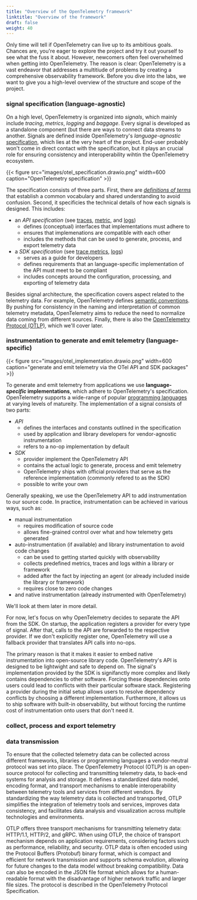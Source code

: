 ```yaml
---
title: "Overview of the OpenTelemetry framework"
linktitle: "Overview of the framework"
draft: false
weight: 40
---
```


<!-- TODO's and improvements

-->

<!--
- provide a uniform set of APIs and libraries that facilitate the instrumentation, generation, collection, and export of telemetry data
- a vendor-agnostic, independent, and heterogeneous layer, it serves as a foundational element for expressing telemetry data, capable of interfacing with a broad spectrum of downstream analysis, querying, alerting, and visualization tools
- design allows for the implementation of OpenTelemetry's capabilities within various libraries, frameworks, and programming languages, streamlining the adoption process
- principles ensure that it remains compatible with a myriad of monitoring and observability tools, guaranteeing long-term stability and consistency in telemetry data formats.
-->

Only time will tell if OpenTelemetry can live up to its ambitious goals.
Chances are, you're eager to explore the project and try it out yourself to see what the fuss it about.
However, newcomers often feel overwhelmed when getting into OpenTelemetry.
The reason is clear: OpenTelemetry is a vast endeavor that addresses a multitiude of problems by creating a comprehensive observability framework.
Before you dive into the labs, we want to give you a high-level overview of the structure and scope of the project.

### signal specification (language-agnostic)
On a high level, OpenTelemetry is organized into *signals*, which mainly include *tracing*, *metrics*, *logging* and *baggage*.
Every signal is developed as a standalone component (but there are ways to connect data streams to another.
Signals are defined inside OpenTelemetry's *language-agnostic* [specification](https://opentelemetry.io/docs/specs/), which lies at the very heart of the project.
End-user probably won't come in direct contact with the specification, but it plays an crucial role for ensuring consistency and interoperability wihtin the OpenTelemetry ecosystem.

{{< figure src="images/otel_specification.drawio.png" width=600 caption="OpenTelemetry specification" >}}

The specification consists of three parts.
First, there are [*definitions of terms*](https://opentelemetry.io/docs/specs/otel/glossary/) that establish a common vocabulary and shared understanding to avoid confusion.
Second, it specificies the technical details of how each signals is designed.
This includes:
- an *API specification* (see [traces](https://opentelemetry.io/docs/specs/otel/trace/api/), [metric](https://opentelemetry.io/docs/specs/otel/metrics/api/), and [logs](https://opentelemetry.io/docs/specs/otel/logs/))
  - defines (conceptual) interfaces that implementations must adhere to
  - ensures that implemenations are compatible with each other
  - includes the methods that can be used to generate, process, and export telemetry data
- a *SDK specification* (see [trace](https://opentelemetry.io/docs/specs/otel/trace/sdk/),[metrics](https://opentelemetry.io/docs/specs/otel/metrics/sdk/), [logs](https://opentelemetry.io/docs/specs/otel/logs/sdk/))
  - serves as a guide for developers 
  - defines requirements that an language-specific implementation of the API must meet to be compliant
  - includes concepts around the configuration, processing, and exporting of telemetry data

Besides signal architecture, the specification covers aspect related to the telemetry data.
For example, OpenTelemetry defines [semantic conventions](https://opentelemetry.io/docs/specs/semconv/).
By pushing for consistency in the naming and interpretation of common telemetry metadata, OpenTelemetry aims to reduce the need to normalize data coming from different sources.
Finally, there is also the [OpenTelemetry Protocol (OTLP)](https://opentelemetry.io/docs/specs/otlp/), which we'll cover later.

### instrumentation to generate and emit telemetry (language-specific) 
{{< figure src="images/otel_implementation.drawio.png" width=600 caption="generate and emit telemetry via the OTel API and SDK packages" >}}

To generate and emit telemetry from applications we use **language-*specific* implementations**, which adhere to OpenTelemetry's specification.
OpenTelemetry supports a wide-range of popular [programming languages](https://opentelemetry.io/docs/instrumentation/#status-and-releases) at varying levels of matureity.
The implementation of a signal consists of two parts:
- *API*
  - defines the interfaces and constants outlined in the specification
  - used by application and library developers for vendor-agnostic instrumentation
  - refers to a no-op implementation by default
- *SDK*
  - provider implement the OpenTelemetry API
  - contains the actual logic to generate, process and emit telemetry
  - OpenTelemetry ships with official providers that serve as the reference implementation (commonly refered to as the SDK) 
  - possible to write your own


<!-- auto and manual instrumentation -->
Generally speaking, we use the OpenTelemetry API to add instrumentation to our source code.
In practice, instrumentation can be achieved in various ways, such as:
- manual instrumentation
  - requires modification of source code
  - allows fine-grained control over what and how telemetry gets generated
- auto-instrumentation (if available) and library instrumentation to avoid code changes
  - can be used to getting started quickly with observability
  - collects predefined metrics, traces and logs within a library or framework
  - added after the fact by injecting an agent (or already included inside the library or framework)
  - requires close to zero code changes
- and native instrumentation (already instrumented with OpenTelemetry)

We'll look at them later in more detail.
<!-- API / SDK separation -->
For now, let's focus on why OpenTelemetry decides to separate the API from the SDK.
On startup, the application registers a provider for every type of signal.
After that, calls to the API are forwarded to the respective provider.
If we don't explicitly register one, OpenTelemetry will use a fallback provider that translates API calls into no-ops.

The primary reason is that it makes it easier to embed native instrumentation into open-source library code.
OpenTelemetry's API is designed to be lightwight and safe to depend on.
The signal's implementation provided by the SDK is signifanctly more complex and likely contains dependencies to other software.
Forcing these dependencies onto users could lead to conflicts with their particular software stack.
Registering a provider during the initial setup allows users to resolve dependency conflicts by choosing a different implementation.
Furthermore, it allows us to ship software with built-in observability, but without forcing the runtime cost of instrumentation onto users that don't need it.

<!-- 
However, it comes with its own set of trade-offs.
Implementing OpenTelemetry can introduce complexity to an application, potentially impacting performance, when configured wrong, and may lead to vendor lock-in if heavily invested in a specific implementation.
As a relatively new project, it may face challenges with adoption and compatibility, and while it aims to be vendor-agnostic, there is still a risk of vendor lock-in.
Customization and flexibility may be limited compared to tailored solutions for specific use cases, and there can be a learning curve associated with understanding OpenTelemetry's concepts and APIs. Maintenance and support, particularly for organizations that rely on open-source projects, may require additional investment. 
Integration with existing systems can be challenging and may require extra effort. 
Costs may also be incurred depending on the scale of implementation and the need for additional services or support. 
Lastly, while OpenTelemetry has a growing community, it may not yet have the same level of community support or ecosystem of tools and integrations as more established projects.
Additionally, it is important to consider that alternative implementations might offer better performance, as the SDK is designed to be extensible and general-purpose.
This implies that while the SDK provides a robust framework for observability, it may not be the most optimized solution for every scenario. 
It is essential to weigh these trade-offs against the benefits of OpenTelemetry to determine if it is the right fit for a particular application or organization. 
But if OpenTelemetry is used in the right way and configured well - the benefits might

The benefit of instrumenting code with OpenTelemetry to collect telemetry data is that the correlation of the previously mentioned signals is simplified since all signals carry metadata. Correlating telemetry data enables you to connect and analyze data from various sources, providing a comprehensive view of your system's behavior. By setting a unique correlation ID for each telemetry item and propagating it across network boundaries, you can track the flow of data and identify dependencies between different components. OpenTelemetry's trace ID can also be leveraged for correlation, ensuring that telemetry data from the same request or transaction is associated with the same trace. Correlation engines can further enhance this process by matching data based on correlation IDs, trace IDs, or other attributes like timestamps, allowing for efficient aggregation and analysis. Correlated telemetry data provides valuable insights for troubleshooting, performance monitoring, optimization, and gaining a holistic understanding of your system's behavior. In the labs' chapter you will see how correlated data looks like. Traditionally this had to be done by hand or just by timestamps which was a tedious task. -->

### collect, process and export telemetry

### data transmission
To ensure that the collected telemetry data can be collected across different frameworks, libraries or programming languages a vendor-neutral protocol was set into place. The OpenTelemetry Protocol (OTLP) is an open-source protocol for collecting and transmitting telemetry data, to back-end systems for analysis and storage. It defines a standardized data model, encoding format, and transport mechanisms to enable interoperability between telemetry tools and services from different vendors. By standardizing the way telemetry data is collected and transported, OTLP simplifies the integration of telemetry tools and services, improves data consistency, and facilitates data analysis and visualization across multiple technologies and environments.

OTLP offers three transport mechanisms for transmitting telemetry data: HTTP/1.1, HTTP/2, and gRPC. When using OTLP, the choice of transport mechanism depends on application requirements, considering factors such as performance, reliability, and security. OTLP data is often encoded using the Protocol Buffers (Protobuf) binary format, which is compact and efficient for network transmission and supports schema evolution, allowing for future changes to the data model without breaking compatibility. Data can also be encoded in the JSON file format which allows for a human-readable format with the disadvantage of higher network traffic and larger file sizes. The protocol is described in the OpenTelemetry Protocol Specification.